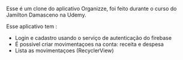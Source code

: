 Esse é um clone do aplicativo Organizze, foi feito durante o curso do Jamilton Damasceno na Udemy.

Esse aplicativo tem :

- Login e cadastro usando o serviço de autenticação do firebase
- É possivel criar movimentaçoes na conta: receita e despesa
- Lista as movimentaçoes (RecyclerView)
